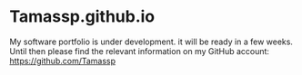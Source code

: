 # Tamassp.github.io
My software portfolio is under development. it will be ready in a few weeks.
Until then please find the relevant information on my GitHub account: https://github.com/Tamassp
